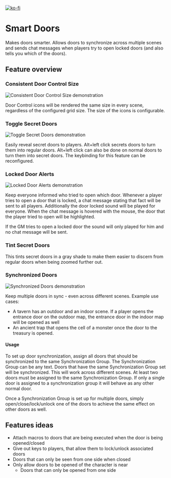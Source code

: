 [![ko-fi](https://ko-fi.com/img/githubbutton_sm.svg)](https://ko-fi.com/staebchenfisch)

# Smart Doors
Makes doors smarter. Allows doors to synchronize across multiple scenes and sends chat messages when players try to open locked doors (and also tells you which of the doors).

## Feature overview

### Consistent Door Control Size
![Consistent Door Control Size demonstration](https://raw.githubusercontent.com/manuelVo/foundryvtt-smart-doors/e5b5c336d64f2b379914648f57aa07b6a69aadf1/media/door_control_size.webp)

Door Control icons will be rendered the same size in every scene, regardless of the configured grid size. The size of the icons is configurable.

### Toggle Secret Doors
![Toggle Secret Doors demonstration](https://raw.githubusercontent.com/manuelVo/foundryvtt-smart-doors/da5872042ea81e2f41875a193d161331a81a2b6d/media/secret_door_toggle.webp)

Easily reveal secret doors to players. Alt+left click secrets doors to turn them into regular doors. Alt+left click can also be done on normal doors to turn them into secret doors. The keybinding for this feature can be reconfigured.


### Locked Door Alerts
![Locked Door Alerts demonstration](https://raw.githubusercontent.com/manuelVo/foundryvtt-smart-doors/360d724240634dbc6cc493a3b62243a8b28b7056/media/locked_door_alert.webp)

Keep everyone informed who tried to open which door. Whenever a player tries to open a door that is locked, a chat message stating that fact will be sent to all players. Additionally the door locked sound will be played for everyone. When the chat message is hovered with the mouse, the door that the player tried to open will be highlighted.

If the GM tries to open a locked door the sound will only played for him and no chat message will be sent.

### Tint Secret Doors
This tints secret doors in a gray shade to make them easier to discern from regular doors when being zoomed further out.


### Synchronized Doors
![Synchronized Doors demonstration](https://raw.githubusercontent.com/manuelVo/foundryvtt-smart-doors/360d724240634dbc6cc493a3b62243a8b28b7056/media/synchronized_doors.webp)

Keep multiple doors in sync - even across different scenes. Example use cases:
- A tavern has an outdoor and an indoor scene. If a player opens the entrance door on the outdoor map, the entrance door in the indoor map will be opened as well
- An ancient trap that opens the cell of a monster once the door to the treasury is opened.

#### Usage
To set up door synchronization, assign all doors that should be synchronized to the same Synchronization Group. The Synchronization Group can be any text. Doors that have the same Synchronization Group set will be synchronized. This will work across different scenes. At least two doors must be assigned to the same Synchronization Group. If only a single door is assigned to a synchronization group it will behave as any other normal door.

Once a Synchronization Group is set up for multiple doors, simply open/close/lock/unlock one of the doors to achieve the same effect on other doors as well.

## Features ideas
- Attach macros to doors that are being executed when the door is being opened/closed
- Give out keys to players, that allow them to lock/unlock associated doors
- Doors that can only be seen from one side when closed
- Only allow doors to be opened of the character is near
	- Doors that can only be opened from one side
